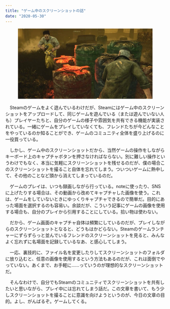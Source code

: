 ```yaml
---
title: "ゲーム中のスクリーンショットの話"
date: "2020-05-30"
---
```


<figure>

![](assets/n6c618316e948_5ca6d60204e0a8b70cc8c6293f67fa24.jpg)

</figure>

　Steamのゲームをよく遊んでいるわけだが、Steamにはゲーム中のスクリーンショットをアップロードして、同じゲームを遊んでいる（または遊んでいない人も）プレイヤーたちと、自分のゲームの様子や雰囲気を共有できる機能が実装されている。一緒にゲームをプレイしていなくても、フレンドたちが今どんなことをやっているのか知ることができ、ゲームのコミュニティ全体を盛り上げるのに一役買っている。

　しかし、ゲーム中のスクリーンショットだから、当然ゲームの操作をしながらキーボード上のキャプチャボタンを押さなければならない。別に難しい操作というわけでもなく、本当に気軽にスクリーンショットを残せるのだが、僕の場合このスクリーンショットを撮ること自体を忘れてしまう。ついついゲームに熱中して、その他のことなど頭から消えてしまっているのだ。

　ゲームのプレイは、いつも録画しながら行っている。noteに使ったり、SNSに上げたりする場合は、その動画から改めてキャプチャした画像を使う。これは、ゲームをしていないときにゆっくりキャプチャできるので簡単だ。目的にあった場面を選択するのも容易い。余談だが、こういう記事にゲームの画像を使用する場合も、自分のプレイから引用することにしている。拾い物は使わない。

　だから、ゲーム画面のキャプチャ自体は頻繁にしているのだが、プレイしながらのスクリーンショットとなると、どうもはかどらない。Steamのゲームランチャーにずらずらっと並んでいるフレンドのスクリーンショットを見ると、みんなよく忘れずに名場面を記録しているなあ、と感心してしまう。

　一応、裏技的に、ファイル名を変更したりしてスクリーンショットのフォルダに放り込むと、任意の画像を使用するという方法もあるのだが、これは面倒でやっていない。あくまで、お手軽に……っていうのが理想的なスクリーンショットだ。

　そんなわけで、自分でもSteamのコミュニティでスクリーンショットを共有したいと思いながら、プレイ中には忘れてしまう話だ。この文章を書いて、もう少しスクリーンショットを撮ることに意識を向けようというのが、今日の文章の目的。よし、がんばるぞ。ゲームしてくる。
